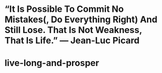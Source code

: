 # “It Is Possible To Commit No Mistakes(, Do Everything Right) And Still Lose. That Is Not Weakness, That Is Life.” — Jean-Luc Picard

# live-long-and-prosper

